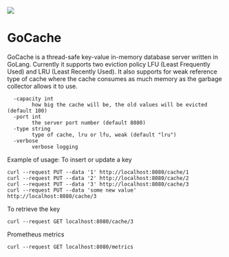 ![](https://github.com/ekpangmichael/github-ci/workflows/CI/badge.svg)

# GoCache

GoCache is a thread-safe key-value in-memory database server written in GoLang.
Currently it supports two eviction policy LFU (Least Frequently Used) and LRU (Least Recently Used). 
It also supports for weak reference type of cache where the cache consumes as much memory as the garbage collector allows it to use.
```
  -capacity int
        how big the cache will be, the old values will be evicted (default 100)
  -port int
        the server port number (default 8080)
  -type string
        type of cache, lru or lfu, weak (default "lru")
  -verbose
        verbose logging
```

Example of usage:
To insert or update a key 
```
curl --request PUT --data '1' http://localhost:8080/cache/1
curl --request PUT --data '2' http://localhost:8080/cache/2
curl --request PUT --data '3' http://localhost:8080/cache/3
curl --request PUT --data 'some new value' http://localhost:8080/cache/3
```

To retrieve the key
```
curl --request GET localhost:8080/cache/3
```

Prometheus metrics
```
curl --request GET localhost:8080/metrics
```